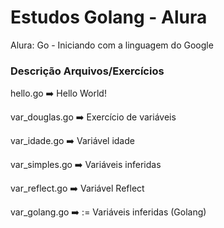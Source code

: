 # Estudos Golang - Alura
Alura: Go - Iniciando com a linguagem do Google

### Descrição Arquivos/Exercícios
hello.go :arrow_right: Hello World!

var_douglas.go :arrow_right: Exercício de variáveis

var_idade.go :arrow_right: Variável idade

var_simples.go :arrow_right: Variáveis inferidas

var_reflect.go :arrow_right: Variável Reflect

var_golang.go :arrow_right: := Variáveis inferidas (Golang)
